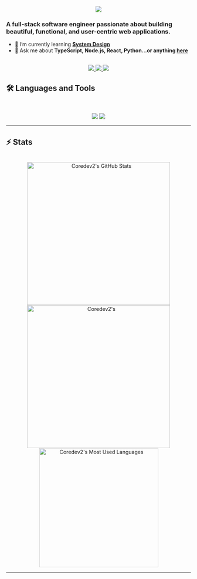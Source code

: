 <h1 align="center">
    <img src="https://readme-typing-svg.herokuapp.com/?font=Fira+code&size=48&center=true&vCenter=true&width=500&height=70&color=4493F8&duration=4000&lines=Hi+There!+👋;+I'm+Abdullah+Elshmoty;" />
</h1>

### A full-stack software engineer passionate about building beautiful, functional, and user-centric web applications.

- 🌱 I’m currently learning **[System Design](https://blog.bytebytego.com/p/free-system-design-pdf-158-pages)**
- 💬 Ask me about **TypeScript, Node.js, React, Python...or anything [here](https://github.com/coredev2/coredev2/issues)**

<br>

<div align="center">
  <a href="mailto:abdullahelshmoty@gmail.com">
    <img src="https://img.shields.io/badge/Gmail-333333?style=for-the-badge&logo=gmail&logoColor=red" />
  </a>
  <a href="https://linkedin.com/in/abdullah-elshmoty" target="_blank">
    <img src="https://img.shields.io/badge/LinkedIn-0077B5?style=for-the-badge&logo=linkedin&logoColor=white" target="_blank" />
  </a>
  <a href="https://leetcode.com/u/scoredevil/" target="_blank">
    <img src="https://img.shields.io/badge/LeetCode-000000?style=for-the-badge&logo=LeetCode&logoColor=" target="_blank" />
  </a>
  
</div>

## 🛠️ Languages and Tools

<br>

<p align="center">
  <img src="https://skillicons.dev/icons?i=ts,python,nodejs,react,nextjs,mongodb,postgres,prisma" />
  <img src="https://skillicons.dev/icons?i=html,css,pug,tailwind,js,redux,aws,git,postman,figma" />
</p>

<hr>

## ⚡️ Stats

<br>

<div align=center>
  <img width=390 src="https://github-readme-stats.vercel.app/api?username=coredev2&theme=transparent&count_private=true&show_icons=true&rank_icon=github&locale=en" alt="Coredev2's GitHub Stats" />
  <img width=390 src="https://github-readme-streak-stats.herokuapp.com/?user=coredev2&theme=transparent&count_private=true&border_radius=10&locale=en" alt="Coredev2's" />
  <img width=325 src="https://github-readme-stats.vercel.app/api/top-langs?username=coredev2&theme=transparent&layout=donut&hide=css&langs_count=8&border_radius=10&show_icons=true&locale=en" alt="Coredev2's Most Used Languages" />
</div>

<hr>
